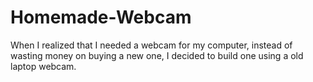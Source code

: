 # Homemade-Webcam

When I realized that I needed a webcam for my computer, instead
of wasting money on buying a new one, I decided to build one
using a old laptop webcam.
